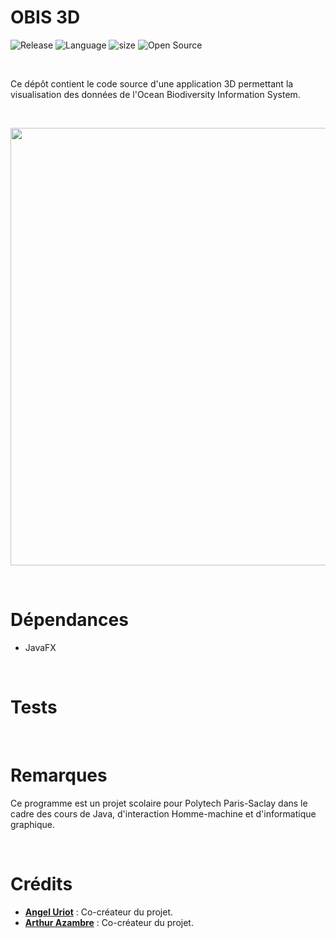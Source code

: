 # OBIS 3D

![Release](https://img.shields.io/badge/Release-v1.0-blueviolet)
![Language](https://img.shields.io/badge/Language-Java-ff9214)
![size](https://img.shields.io/badge/Size-4Ko-f12222)
![Open Source](https://badges.frapsoft.com/os/v2/open-source.svg?v=103)

<br/>

Ce dépôt contient le code source d'une application 3D permettant la visualisation des données de l'Ocean Biodiversity Information System.

<br/>

<p align="center">
	<img src="https://i.imgur.com/DzpWJEt.png" width="700">
</p>

<br/>

# Dépendances

* JavaFX

<br/>

# Tests

<br/>

# Remarques

Ce programme est un projet scolaire pour Polytech Paris-Saclay dans le cadre des cours de Java, d'interaction Homme-machine et d'informatique graphique.

<br/>

# Crédits

* [**Angel Uriot**](https://github.com/angeluriot) : Co-créateur du projet.
* [**Arthur Azambre**](https://github.com/arthurazambre) : Co-créateur du projet.
